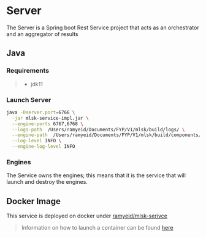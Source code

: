 # Server

The Server is a Spring boot Rest Service project that acts as an orchestrator and an aggregator of results

## Java

### Requirements

> - jdk11

### Launch Server

```bash
java -Dserver.port=6766 \
  -jar mlsk-service-impl.jar \
  --engine-ports 6767,6768 \
  --logs-path  /Users/ramyeid/Documents/FYP/V1/mlsk/build/logs/ \
  --engine-path  /Users/ramyeid/Documents/FYP/V1/mlsk/build/components/engine \
  --log-level INFO \
  --engine-log-level INFO
```

### Engines

The Service owns the engines; this means that it is the service that will launch and destroy the engines.

## Docker Image

This service is deployed on docker under [ramyeid/mlsk-serivce](https://hub.docker.com/repository/docker/ramyeid/mlsk-service)

> Information on how to launch a container can be found [here](devops/scripts/Deployment.md)
